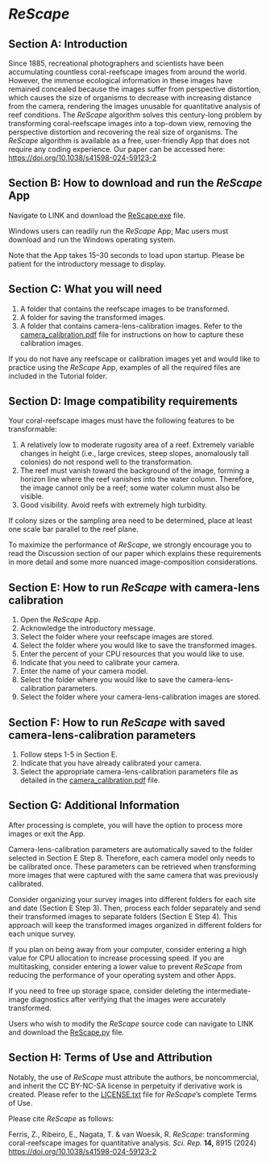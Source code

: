 # *ReScape*

## Section A: Introduction
Since 1885, recreational photographers and scientists have been accumulating countless coral-reefscape images from around the world. However, the immense ecological information in these images have remained concealed because the images suffer from perspective distortion, which causes the size of organisms to decrease with increasing distance from the camera, rendering the images unusable for quantitative analysis of reef conditions. The *ReScape* algorithm solves this century-long problem by transforming coral-reefscape images into a top-down view, removing the perspective distortion and recovering the real size of organisms. The *ReScape* algorithm is available as a free, user-friendly App that does not require any coding experience. Our paper can be accessed here: https://doi.org/10.1038/s41598-024-59123-2

## Section B: How to download and run the *ReScape* App
Navigate to LINK and download the <ins>ReScape.exe</ins> file.

Windows users can readily run the *ReScape* App; Mac users must download and run the Windows operating system.

Note that the App takes 15–30 seconds to load upon startup. Please be patient for the introductory message to display.

## Section C: What you will need
1. A folder that contains the reefscape images to be transformed.
2. A folder for saving the transformed images.
3. A folder that contains camera-lens-calibration images. Refer to the <ins>camera_calibration.pdf</ins> file for instructions on how to capture these calibration images.

If you do not have any reefscape or calibration images yet and would like to practice using the *ReScape* App, examples of all the required files are included in the Tutorial folder.

## Section D: Image compatibility requirements
Your coral-reefscape images must have the following features to be transformable:
1. A relatively low to moderate rugosity area of a reef. Extremely variable changes in height (i.e., large crevices, steep slopes, anomalously tall colonies) do not respond well to the transformation.
2. The reef must vanish toward the background of the image, forming a horizon line where the reef vanishes into the water column. Therefore, the image cannot only be a reef; some water column must also be visible.
3. Good visibility. Avoid reefs with extremely high turbidity.

If colony sizes or the sampling area need to be determined, place at least one scale bar parallel to the reef plane.

To maximize the performance of *ReScape*, we strongly encourage you to read the Discussion section of our paper which explains these requirements in more detail and some more nuanced image-composition considerations.


## Section E: How to run *ReScape* with camera-lens calibration
1. Open the *ReScape* App.
2. Acknowledge the introductory message.
3. Select the folder where your reefscape images are stored.
4. Select the folder where you would like to save the transformed images.
5. Enter the percent of your CPU resources that you would like to use.
6. Indicate that you need to calibrate your camera.
7. Enter the name of your camera model.
8. Select the folder where you would like to save the camera-lens-calibration parameters.
9. Select the folder where your camera-lens-calibration images are stored.

## Section F: How to run *ReScape* with saved camera-lens-calibration parameters
1. Follow steps 1-5 in Section E.
2. Indicate that you have already calibrated your camera.
3. Select the appropriate camera-lens-calibration parameters file as detailed in the <ins>camera_calibration.pdf</ins> file.

## Section G: Additional Information
After processing is complete, you will have the option to process more images or exit the App. 

Camera-lens-calibration parameters are automatically saved to the folder selected in Section E Step 8. Therefore, each camera model only needs to be calibrated once. These parameters can be retrieved when transforming more images that were captured with the same camera that was previously calibrated. 

Consider organizing your survey images into different folders for each site and date (Section E Step 3). Then, process each folder separately and send their transformed images to separate folders (Section E Step 4). This approach will keep the transformed images organized in different folders for each unique survey.

If you plan on being away from your computer, consider entering a high value for CPU allocation to increase processing speed. If you are multitasking, consider entering a lower value to prevent *ReScape* from reducing the performance of your operating system and other Apps.

If you need to free up storage space, consider deleting the intermediate-image diagnostics after verifying that the images were accurately transformed.

Users who wish to modify the *ReScape* source code can navigate to LINK and download the <ins>ReScape.py</ins> file.

## Section H: Terms of Use and Attribution
Notably, the use of *ReScape* must attribute the authors, be noncommercial, and inherit the CC BY-NC-SA license in perpetuity if derivative work is created. Please refer to the <ins>LICENSE.txt</ins> file for *ReScape*’s complete Terms of Use. 

Please cite *ReScape* as follows:

Ferris, Z., Ribeiro, E., Nagata, T. & van Woesik, R. *ReScape*: transforming coral-reefscape images for quantitative analysis. *Sci. Rep.* <b>14,</b> 8915 (2024) https://doi.org/10.1038/s41598-024-59123-2










